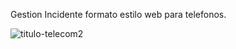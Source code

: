 Gestion Incidente formato estilo web para telefonos.

![titulo-telecom2](https://user-images.githubusercontent.com/86979361/149607800-6dac8b36-c92c-494c-bb3f-8ac372a6b0ee.jpg)

